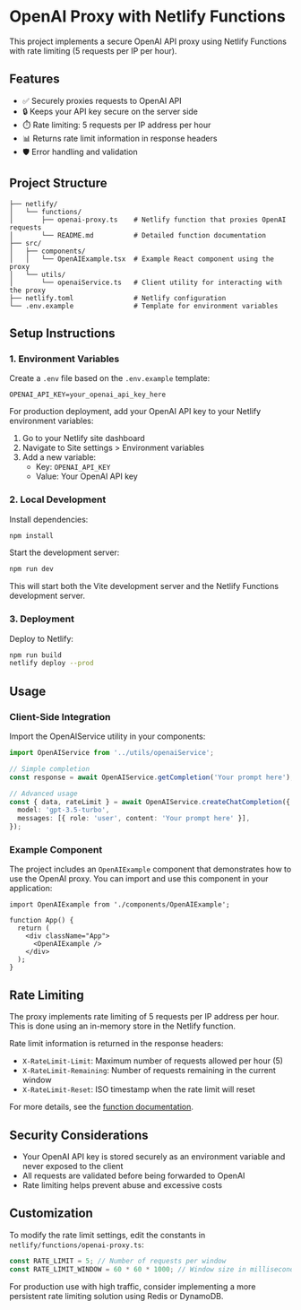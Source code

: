 # OpenAI Proxy with Netlify Functions

This project implements a secure OpenAI API proxy using Netlify Functions with rate limiting (5 requests per IP per hour).

## Features

- ✅ Securely proxies requests to OpenAI API
- 🔒 Keeps your API key secure on the server side
- ⏱️ Rate limiting: 5 requests per IP address per hour
- 📊 Returns rate limit information in response headers
- 🛡️ Error handling and validation

## Project Structure

```
├── netlify/
│   └── functions/
│       ├── openai-proxy.ts    # Netlify function that proxies OpenAI requests
│       └── README.md          # Detailed function documentation
├── src/
│   ├── components/
│   │   └── OpenAIExample.tsx  # Example React component using the proxy
│   └── utils/
│       └── openaiService.ts   # Client utility for interacting with the proxy
├── netlify.toml               # Netlify configuration
└── .env.example               # Template for environment variables
```

## Setup Instructions

### 1. Environment Variables

Create a `.env` file based on the `.env.example` template:

```
OPENAI_API_KEY=your_openai_api_key_here
```

For production deployment, add your OpenAI API key to your Netlify environment variables:

1. Go to your Netlify site dashboard
2. Navigate to Site settings > Environment variables
3. Add a new variable:
   - Key: `OPENAI_API_KEY`
   - Value: Your OpenAI API key

### 2. Local Development

Install dependencies:

```bash
npm install
```

Start the development server:

```bash
npm run dev
```

This will start both the Vite development server and the Netlify Functions development server.

### 3. Deployment

Deploy to Netlify:

```bash
npm run build
netlify deploy --prod
```

## Usage

### Client-Side Integration

Import the OpenAIService utility in your components:

```typescript
import OpenAIService from '../utils/openaiService';

// Simple completion
const response = await OpenAIService.getCompletion('Your prompt here');

// Advanced usage
const { data, rateLimit } = await OpenAIService.createChatCompletion({
  model: 'gpt-3.5-turbo',
  messages: [{ role: 'user', content: 'Your prompt here' }],
});
```

### Example Component

The project includes an `OpenAIExample` component that demonstrates how to use the OpenAI proxy. You can import and use this component in your application:

```tsx
import OpenAIExample from './components/OpenAIExample';

function App() {
  return (
    <div className="App">
      <OpenAIExample />
    </div>
  );
}
```

## Rate Limiting

The proxy implements rate limiting of 5 requests per IP address per hour. This is done using an in-memory store in the Netlify function.

Rate limit information is returned in the response headers:

- `X-RateLimit-Limit`: Maximum number of requests allowed per hour (5)
- `X-RateLimit-Remaining`: Number of requests remaining in the current window
- `X-RateLimit-Reset`: ISO timestamp when the rate limit will reset

For more details, see the [function documentation](netlify/functions/README.md).

## Security Considerations

- Your OpenAI API key is stored securely as an environment variable and never exposed to the client
- All requests are validated before being forwarded to OpenAI
- Rate limiting helps prevent abuse and excessive costs

## Customization

To modify the rate limit settings, edit the constants in `netlify/functions/openai-proxy.ts`:

```typescript
const RATE_LIMIT = 5; // Number of requests per window
const RATE_LIMIT_WINDOW = 60 * 60 * 1000; // Window size in milliseconds (1 hour)
```

For production use with high traffic, consider implementing a more persistent rate limiting solution using Redis or DynamoDB.